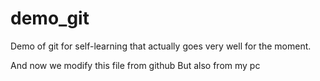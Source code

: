 # demo_git
Demo of git for self-learning that actually goes very well for the moment.

And now we modify this file from github
But also from my pc
